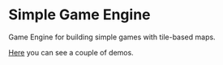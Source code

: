# Simple Game Engine

Game Engine for building simple games with tile-based maps.

[Here](https://astynax.github.io/elm-tile-grid-engine/) you can see a couple of demos.


